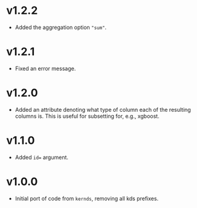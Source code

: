 # v1.2.2

- Added the aggregation option `"sum"`.

# v1.2.1

- Fixed an error message.

# v1.2.0

- Added an attribute denoting what type of column each of the resulting columns is. This is useful for subsetting for, e.g., xgboost.

# v1.1.0

- Added `id=` argument.

# v1.0.0

- Initial port of code from `kernds`, removing all kds prefixes.
